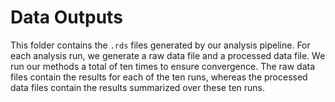 # Data Outputs

This folder contains the `.rds` files generated by our analysis pipeline. For
each analysis run, we generate a raw data file and a processed data file. We run
our methods a total of ten times to ensure convergence. The raw data files
contain the results for each of the ten runs, whereas the processed data files
contain the results summarized over these ten runs.

